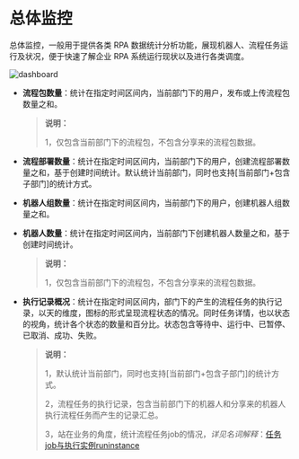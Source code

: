 # 总体监控

总体监控，一般用于提供各类 RPA 数据统计分析功能，展现机器人、流程任务运行及状况，便于快速了解企业 RPA 系统运行现状以及进行各类调度。

![dashboard](https://docimages.blob.core.chinacloudapi.cn/images/Console/1219dis1-all.png)

- **流程包数量**：统计在指定时间区间内，当前部门下的用户，发布或上传流程包数量之和。

  > **说明：**
  >
  > 1，仅包含当前部门下的流程包，不包含分享来的流程包数据。

- **流程部署数量**：统计在指定时间区间内，当前部门下的用户，创建流程部署数量之和，基于创建时间统计。默认统计当前部门，同时也支持[当前部门+包含子部门]的统计方式。
- **机器人组数量**：统计在指定时间区间内，当前部门下的用户，创建机器人组数量之和。
- **机器人数量**：统计在指定时间区间内，当前部门下创建机器人数量之和，基于创建时间统计。

  > **说明：**
  >
  > 1，仅包含当前部门下的流程包，不包含分享来的流程包数据。

- **执行记录概况**：统计在指定时间区间内，部门下的产生的流程任务的执行记录，以天的维度，图标的形式呈现流程状态的情况。同时任务详情，也以状态的视角，统计各个状态的数量和百分比。状态包含等待中、运行中、已暂停、已取消、成功、失败。

  > **说明：**
  >
  > 1，默认统计当前部门，同时也支持[当前部门+包含子部门]的统计方式。
  >
  > 2，流程任务的执行记录，包含当前部门下的机器人和分享来的机器人执行流程任务而产生的记录汇总。
  >
  > 3，站在业务的角度，统计流程任务job的情况，*详见名词解释*：[任务job与执行实例runinstance](./../../Glossary.md)

